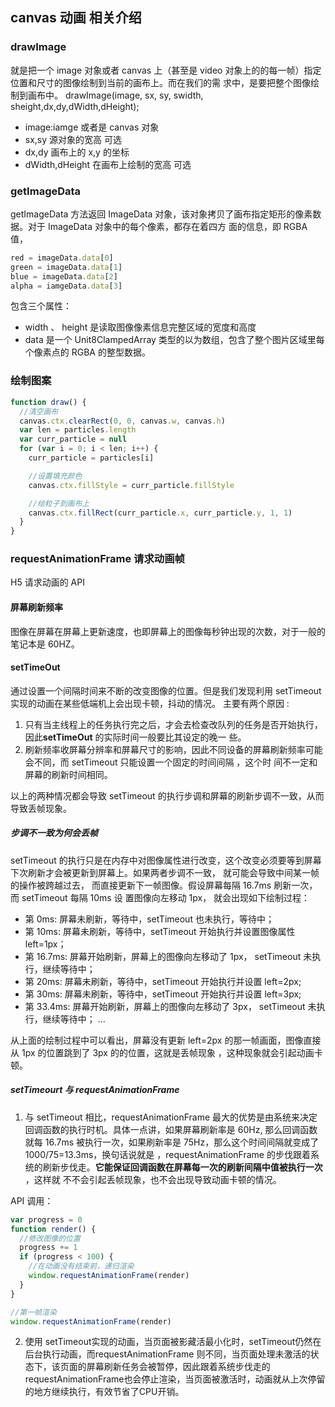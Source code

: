 ## canvas 动画 相关介绍

### drawImage

就是把一个 image 对象或者 canvas 上（甚至是 video 对象上的的每一帧）指定位置和尺寸的图像绘制到当前的画布上。而在我们的需
求中，是要把整个图像绘制到画布中。 drawImage(image, sx, sy, swidth, sheight,dx,dy,dWidth,dHeight);

* image:iamge 或者是 canvas 对象
* sx,sy 源对象的宽高 可选
* dx,dy 画布上的 x,y 的坐标
* dWidth,dHeight 在画布上绘制的宽高 可选

### getImageData

getImageData 方法返回 ImageData 对象，该对象拷贝了画布指定矩形的像素数据。对于 ImageData 对象中的每个像素，都存在着四方
面的信息，即 RGBA 值，

```javascript
red = imageData.data[0]
green = imageData.data[1]
blue = imageData.data[2]
alpha = iamgeData.data[3]
```

包含三个属性：

* width 、 height 是读取图像像素信息完整区域的宽度和高度
* data 是一个 Unit8ClampedArray 类型的以为数组，包含了整个图片区域里每个像素点的 RGBA 的整型数据。

### 绘制图案

```javascript
function draw() {
  //清空画布
  canvas.ctx.clearRect(0, 0, canvas.w, canvas.h)
  var len = particles.length
  var curr_particle = null
  for (var i = 0; i < len; i++) {
    curr_particle = particles[i]

    //设置填充颜色
    canvas.ctx.fillStyle = curr_particle.fillStyle

    //绘粒子到画布上
    canvas.ctx.fillRect(curr_particle.x, curr_particle.y, 1, 1)
  }
}
```

### requestAnimationFrame 请求动画帧

H5 请求动画的 API

#### 屏幕刷新频率

图像在屏幕在屏幕上更新速度，也即屏幕上的图像每秒钟出现的次数，对于一般的笔记本是 60HZ。

#### setTimeOut

通过设置一个间隔时间来不断的改变图像的位置。但是我们发现利用 setTimeout 实现的动画在某些低端机上会出现卡顿，抖动的情况。
主要有两个原因 :

1. 只有当主线程上的任务执行完之后，才会去检查改队列的任务是否开始执行，因此**setTimeOut** 的实际时间一般要比其设定的晚一
   些。
2. 刷新频率收屏幕分辨率和屏幕尺寸的影响，因此不同设备的屏幕刷新频率可能会不同，而 setTimeout 只能设置一个固定的时间间隔
   ，这个时 间不一定和屏幕的刷新时间相同。

以上的两种情况都会导致 setTimeout 的执行步调和屏幕的刷新步调不一致，从而导致丢帧现象。

##### 步调不一致为何会丢帧

setTimeout 的执行只是在内存中对图像属性进行改变，这个改变必须要等到屏幕下次刷新才会被更新到屏幕上。如果两者步调不一致，
就可能会导致中间某一帧的操作被跨越过去， 而直接更新下一帧图像。假设屏幕每隔 16.7ms 刷新一次，而 setTimeout 每隔 10ms 设
置图像向左移动 1px， 就会出现如下绘制过程：

* 第 0ms: 屏幕未刷新，等待中，setTimeout 也未执行，等待中；
* 第 10ms: 屏幕未刷新，等待中，setTimeout 开始执行并设置图像属性 left=1px；
* 第 16.7ms: 屏幕开始刷新，屏幕上的图像向左移动了 1px， setTimeout 未执行，继续等待中；
* 第 20ms: 屏幕未刷新，等待中，setTimeout 开始执行并设置 left=2px;
* 第 30ms: 屏幕未刷新，等待中，setTimeout 开始执行并设置 left=3px;
* 第 33.4ms: 屏幕开始刷新，屏幕上的图像向左移动了 3px， setTimeout 未执行，继续等待中； …

从上面的绘制过程中可以看出，屏幕没有更新 left=2px 的那一帧画面，图像直接从 1px 的位置跳到了 3px 的的位置，这就是丢帧现象
，这种现象就会引起动画卡顿。

##### setTimeourt 与 requestAnimationFrame

1. 与 setTimeout 相比，requestAnimationFrame 最大的优势是由系统来决定回调函数的执行时机。具体一点讲，如果屏幕刷新率是
   60Hz, 那么回调函数就每 16.7ms 被执行一次，如果刷新率是 75Hz，那么这个时间间隔就变成了 1000/75=13.3ms，换句话说就是
   ，requestAnimationFrame 的步伐跟着系统的刷新步伐走。**它能保证回调函数在屏幕每一次的刷新间隔中值被执行一次** ，这样就
   不不会引起丢帧现象，也不会出现导致动画卡顿的情况。

API 调用：

```javascript
var progress = 0
function render() {
  //修改图像的位置
  progress += 1
  if (progress < 100) {
    //在动画没有结束前，递归渲染
    window.requestAnimationFrame(render)
  }
}

//第一帧渲染
window.requestAnimationFrame(render)
```

2. 使用 setTimeout实现的动画，当页面被影藏活最小化时，setTimeout仍然在后台执行动画，而requestAnimationFrame 则不同，当页面处理未激活的状态下，该页面的屏幕刷新任务会被暂停，因此跟着系统步伐走的requestAnimationFrame也会停止渲染，当页面被激活时，动画就从上次停留的地方继续执行，有效节省了CPU开销。
